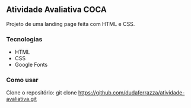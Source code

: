 ## Atividade Avaliativa COCA

Projeto de uma landing page feita com HTML e CSS.

### Tecnologias
- HTML
- CSS
- Google Fonts

### Como usar
Clone o repositório: git clone https://github.com/dudaferrazza/atividade-avaliativa.git
